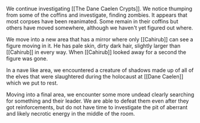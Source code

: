We continue investigating [[The Dane Caelen Crypts]]. We notice thumping from some of the coffins and investigate, finding zombies. It appears that most corpses have been reanimated. Some remain in their coffins but others have moved somewhere, although we haven't yet figured out where.

We move into a new area that has a mirror where only [[Cahirub]] can see a figure moving in it. He has pale skin, dirty dark hair, slightly larger than [[Cahirub]] in every way. When [[Cahirub]] looked away for a second the figure was gone.

In a nave like area, we encountered a creature of shadows made up of all of the elves that were slaughtered during the holocaust at [[Dane Caelen]] which we put to rest.

Moving into a final area, we encounter some more undead clearly searching for something and their leader. We are able to defeat them even after they got reinforcements, but do not have time to investigate the pit of aberrant and likely necrotic energy in the middle of the room.